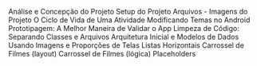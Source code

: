 Análise e Concepção do Projeto
Setup do Projeto
Arquivos - Imagens do Projeto
O Ciclo de Vida de Uma Atividade
Modificando Temas no Android
Prototipagem: A Melhor Maneira de Validar o App
Limpeza de Código: Separando Classes e Arquivos
Arquitetura Inicial e Modelos de Dados
Usando Imagens e Proporções de Telas
Listas Horizontais
Carrossel de Filmes (layout)
Carrossel de Filmes (lógica)
Placeholders
